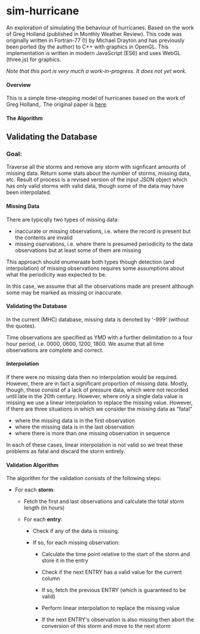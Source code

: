 # sim-hurricane
An exploration of simulating the behaviour of hurricanes. Based on the work of Greg Holland (published in Monthly Weather Review).  This code was originally written in Fortran-77 (!) by Michael Drayton and has previously  been ported (by the author) to C++ with graphics in OpenGL.  This implementation is written in modern JavaScript (ES6) and uses WebGL (three.js) for graphics.

*Note that this port is very much a work-in-progress.  It does not yet work.*

#### Overview

This is a simple time-stepping model of hurricanes based on the work of Greg Holland,. The original paper is [here](http://journals.ametsoc.org/doi/pdf/10.1175/1520-0493%281980%29108%3C1212%3AAAMOTW%3E2.0.CO%3B2). 



#### The Algorithm



## Validating the Database

### **Goal:** 

Traverse all the storms and remove any storm with signficant amounts of missing data. Return some stats about the number of storms, missing data, etc.  Result of process is a revised version of the input JSON object which has only valid storms with valid data, though some of the data may have been interpolated.

#### **Missing Data**

There are typicqlly two types of missing data:

* inaccurate or missing observations, i.e. where the record is present but the contents are invalid
* missing oservations, i.e. where there is presumed periodicity to the data observations but at least some of them are missing

This approach should enumeraate both types though detection (and interpolation) of missing observations requires some assumptions about what the periodicity was expected to be.

In this case, we assume that all the observations made are present although some may be marked as missing or inaccurate.

#### **Validating the Database**

In the current (MHC) database, missing data is denoted by '-999' (without the quotes).  

Time observations are specified as YMD with a further delimitation to a four hour period, i.e. 0000, 0600, 1200, 1800. We asume that all time observations are complete and correct.

#### **Interpolation**

If there were no missing data then no interpolation would be required.  However, there are in fact a significant proportion of missing data.  Mostly, though, these consist of a lack of pressure data, which were not recorded until late in the 20th century.  However, where only a single data value is missing we use a linear interpolation to replace the missing value.  However, if there are three situations in which we consider the missing data as "fatal"

- where the missing data is in the first observation
- where the missing data is in the last observation
- where there is more than one missing observation in sequence

In each of these cases, linear interpolation is not valid so we treat these problems as fatal and discard the storm entirely.

#### **Validation Algorithm**

The algorithm for the validation consists of the following steps:

- For each **storm**:

    - Fetch the first and last observations and calculate the total storm length (in hours)

    - For each **entry**:

        - Check if any of the data is missing. 

        - If so, for each missing observation:

            - Calculate the time point relative to the start of the storm and store it in the entry

            - Check if the next ENTRY has a valid value for the current column

            - If so, fetch the previous ENTRY (which is guaranteed to be valid)

            - Perform linear interpolation to replace the missing value

            - If the next ENTRY's observation is also missing then abort the conversion of this storm and move to the next storm

                
